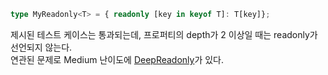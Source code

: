 ```ts
type MyReadonly<T> = { readonly [key in keyof T]: T[key]};
```
제시된 테스트 케이스는 통과되는데, 프로퍼티의 depth가 2 이상일 때는 readonly가 선언되지 않는다.  
연관된 문제로 Medium 난이도에 [DeepReadonly](https://github.com/type-challenges/type-challenges/blob/master/questions/9-medium-deep-readonly/README.md)가 있다.